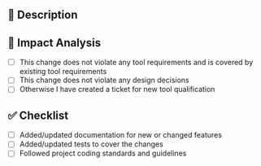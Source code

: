 <!--
Thank you for your contribution!
Please fill out this template to help us review your PR effectively.
-->

## 📌 Description
<!-- What does this PR change? Why is it needed? Which task it's related to? -->

## 🚨 Impact Analysis
<!-- Analyze and explain the impact of this change -->
<!-- Put an x in the boxes that apply. -->
- [ ] This change does not violate any tool requirements and is covered by existing tool requirements
- [ ] This change does not violate any design decisions
- [ ] Otherwise I have created a ticket for new tool qualification

## ✅ Checklist
<!-- Before requesting a review, please confirm that you have: -->
<!-- Put an x in the boxes that apply. -->

- [ ] Added/updated documentation for new or changed features
- [ ] Added/updated tests to cover the changes
- [ ] Followed project coding standards and guidelines

<!-- ⚠️ **Note:** Pull requests with missing tests or documentation will not be merged. -->
